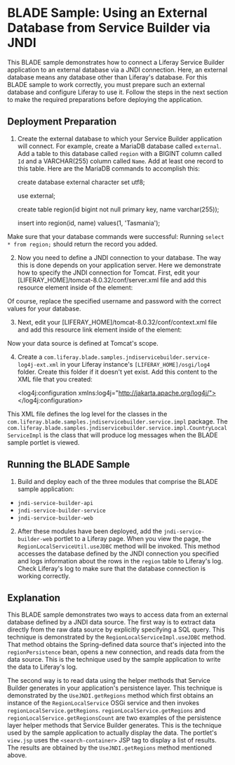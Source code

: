 # BLADE Sample: Using an External Database from Service Builder via JNDI

This BLADE sample demonstrates how to connect a Liferay Service Builder application to an external database via a JNDI connection. Here, an external database means any database other than Liferay's database. For this BLADE sample to work correctly, you must prepare such an external database and configure Liferay to use it. Follow the steps in the next section to make the required preparations before deploying the application.

## Deployment Preparation

1. Create the external database to which your Service Builder application will connect. For example, create a MariaDB database called `external`. Add a table to this database called `region` with a BIGINT column called `Id` and a VARCHAR(255) column called `Name`. Add at least one record to this table. Here are the MariaDB commands to accomplish this:

	create database external character set utf8;

	use external;

	create table region(id bigint not null primary key, name varchar(255));

	insert into region(id, name) values(1, 'Tasmania');

Make sure that your database commands were successful: Running `select * from region;` should return the record you added.

2. Now you need to define a JNDI connection to your database. The way this is done depends on your application server. Here we demonstrate how to specify the JNDI connection for Tomcat. First, edit your [LIFERAY_HOME]/tomcat-8.0.32/conf/server.xml file and add this resource element inside of the <GlobalNamingResources> element:

	<Resource
		name="jdbc/externalDataSource"
		auth="Container"
		type="javax.sql.DataSource"
		factory="org.apache.tomcat.jdbc.pool.DataSourceFactory"
		driverClassName="org.mariadb.jdbc.Driver"
		url="jdbc:mariadb://localhost/external"
		username="yourusername"
		password="yourpassword"
		maxActive="20"
		maxIdle="5"
		maxWait="10000"
	/>

Of course, replace the specified username and password with the correct values for your database.

3. Next, edit your [LIFERAY_HOME]/tomcat-8.0.32/conf/context.xml file and add this resource link element inside of the <Context> element:

	<ResourceLink name="jdbc/externalDataSource" global="jdbc/externalDataSource" type="javax.sql.DataSource"/>

Now your data source is defined at Tomcat's scope.

4. Create a `com.liferay.blade.samples.jndiservicebuilder.service-log4j-ext.xml` in your Liferay instance's `[LIFERAY_HOME]/osgi/log4` folder. Create this folder if it doesn't yet exist. Add this content to the XML file that you created:

	<?xml version="1.0"?>
	<!DOCTYPE log4j:configuration SYSTEM "log4j.dtd">

	<log4j:configuration xmlns:log4j="http://jakarta.apache.org/log4j/">
		<category name="com.liferay.blade.samples.jndiservicebuilder.service.impl">
			<priority value="INFO" />
		</category>
	</log4j:configuration>

This XML file defines the log level for the classes in the `com.liferay.blade.samples.jndiservicebuilder.service.impl` package. The `com.liferay.blade.samples.jndiservicebuilder.service.impl.CountryLocalServiceImpl` is the class that will produce log messages when the BLADE sample portlet is viewed.

## Running the BLADE Sample

1. Build and deploy each of the three modules that comprise the BLADE sample application:

- `jndi-service-builder-api`
- `jndi-service-builder-service`
- `jndi-service-builder-web`

2. After these modules have been deployed, add the `jndi-service-builder-web` portlet to a Liferay page. When you view the page, the `RegionLocalServiceUtil.useJDBC` method will be invoked. This method accesses the database defined by the JNDI connection you specified and logs information about the rows in the `region` table to Liferay's log. Check Liferay's log to make sure that the database connection is working correctly.

## Explanation

This BLADE sample demonstrates two ways to access data from an external database defined by a JNDI data source. The first way is to extract data directly from the raw data source by explicitly specifying a SQL query. This technique is demonstrated by the `RegionLocalServiceImpl.useJDBC` method. That method obtains the Spring-defined data source that's injected into the `regionPersistence` bean, opens a new connection, and reads data from the data source. This is the technique used by the sample application to write the data to Liferay's log.

The second way is to read data using the helper methods that Service Builder generates in your application's persistence layer. This technique is demonstrated by the `UseJNDI.getRegions` method which first obtains an instance of the `RegionLocalService` OSGi service and then invokes `regionLocalService.getRegions`. `regionLocalService.getRegions` and `regionLocalService.getRegionsCount` are two examples of the persistence layer helper methods that Service Builder generates. This is the technique used by the sample application to actually display the data. The portlet's `view.jsp` uses the `<search-container>` JSP tag to display a list of results. The results are obtained by the `UseJNDI.getRegions` method mentioned above. 
